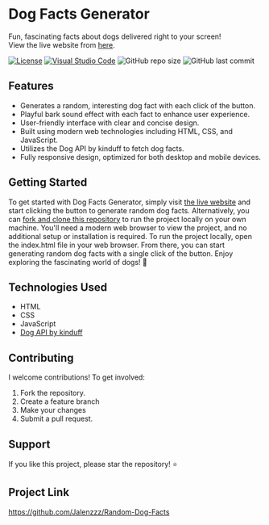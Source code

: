 # Dog Facts Generator

Fun, fascinating facts about dogs delivered right to your screen!  
View the live website from [here](https://jalenzzz.github.io/Random-Dog-Facts/).

[![License](https://img.shields.io/badge/license-MIT-green.svg)](https://github.com/Jalenzzz/Random-Dog-Facts/blob/master/LICENSE)
[![Visual Studio Code](https://img.shields.io/badge/Visual%20Studio%20Code-0078d7.svg?logo=visual-studio-code&logoColor=white)](https://code.visualstudio.com/)
![GitHub repo size](https://img.shields.io/github/repo-size/Jalenzzz/Random-Dog-Facts)
![GitHub last commit](https://img.shields.io/github/last-commit/Jalenzzz/Random-Dog-Facts)

## Features

- Generates a random, interesting dog fact with each click of the button.
- Playful bark sound effect with each fact to enhance user experience.
- User-friendly interface with clear and concise design.
- Built using modern web technologies including HTML, CSS, and JavaScript.
- Utilizes the Dog API by kinduff to fetch dog facts.
- Fully responsive design, optimized for both desktop and mobile devices.

## Getting Started

To get started with Dog Facts Generator, simply visit [the live website](https://jalenzzz.github.io/Random-Dog-Facts/) and start clicking the button to generate random dog facts.
Alternatively, you can [fork and clone this repository](https://github.com/Jalenzzz/Random-Dog-Facts/) to run the project locally on your own machine. You'll need a modern web browser to view the project, and no additional setup or installation is required.
To run the project locally, open the index.html file in your web browser. From there, you can start generating random dog facts with a single click of the button.
Enjoy exploring the fascinating world of dogs! 🐶

## Technologies Used

- HTML
- CSS
- JavaScript
- [Dog API by kinduff](https://dogapi.dog/)

## Contributing

I welcome contributions! To get involved:

1. Fork the repository.
2. Create a feature branch
3. Make your changes
4. Submit a pull request.

## Support

If you like this project, please star the repository! ⭐

## Project Link

https://github.com/Jalenzzz/Random-Dog-Facts

